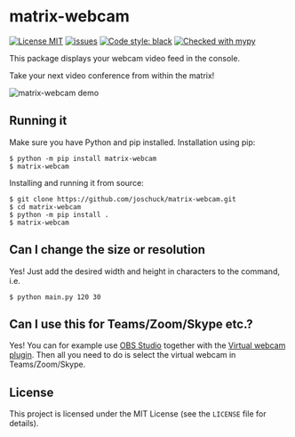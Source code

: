 # matrix-webcam

[![License MIT](https://img.shields.io/github/license/joschuck/matrix-webcam.svg)](https://github.com/joschuck/matrix-webcam/blob/main/LICENSE)
[![issues](https://img.shields.io/github/issues/joschuck/matrix-webcam.svg)](https://github.com/joschuck/matrix-webcam/issues)
[![Code style: black](https://img.shields.io/badge/code%20style-black-000000.svg)](https://github.com/psf/black)
[![Checked with mypy](http://www.mypy-lang.org/static/mypy_badge.svg)](http://mypy-lang.org/)

This package displays your webcam video feed in the console.

Take your next video conference from within the matrix!

![matrix-webcam demo](https://raw.githubusercontent.com/joschuck/matrix-webcam/main/doc/matrix-webcam.gif)

## Running it

Make sure you have Python and pip installed. Installation using pip:

    $ python -m pip install matrix-webcam
    $ matrix-webcam

Installing and running it from source:

    $ git clone https://github.com/joschuck/matrix-webcam.git
    $ cd matrix-webcam
    $ python -m pip install .
    $ matrix-webcam


## Can I change the size or resolution

Yes! Just add the desired width and height in characters to the command, i.e.

    $ python main.py 120 30

## Can I use this for Teams/Zoom/Skype etc.? 

Yes! You can for example use [OBS Studio](https://obsproject.com/) together with the [Virtual webcam plugin](https://github.com/Fenrirthviti/obs-virtual-cam/releases).
Then all you need to do is select the virtual webcam in Teams/Zoom/Skype.

## License
This project is licensed under the MIT License (see the `LICENSE` file for details).
